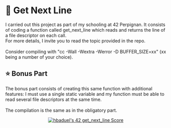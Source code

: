 <h1 id="-get-next-line">📂 Get Next Line</h1>
<p>I carried out this project as part of my schooling at 42 Perpignan. It consists of coding a function called get_next_line which reads and returns the line of a file descriptor on each call.<br>
For more details, I invite you to read the topic provided in the repo.<br><br>
Consider compiling with "cc -Wall -Wextra -Werror -D BUFFER_SIZE=xx" (xx being a number of your choice).</p>

<h2 id ="-bonus part">⭐ Bonus Part</h2>
<p>The bonus part consists of creating this same function with additional features: I must use a single static variable and my function must be able to read several file descriptors at the same time.<br><br>
The compilation is the same as in the obligatory part.</p>

<p align ="center"><a href="https://github.com/Coday-meric/badge42"><img src="https://badge42.coday.fr/api/v2/clp5m5snf023301t6xzuyuuls/project/2991767" alt="hbaduel's 42 get_next_line Score" /></a></p>

